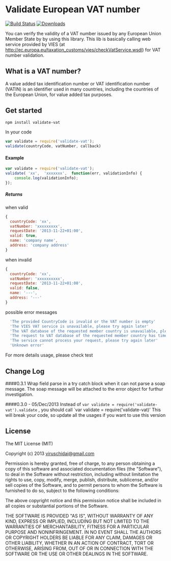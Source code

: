 # Validate European VAT number

[![Build Status](https://travis-ci.org/viruschidai/validate-vat.png?branch=master)](https://travis-ci.org/viruschidai/validate-vat)
[![Downloads](https://img.shields.io/npm/dm/validate-vat.svg)](https://www.npmjs.com/package/validate-vat)

You can verify the validity of a VAT number issued by any European Union Member State by by using this library. This lib is basically calling web service provided by VIES (at http://ec.europa.eu/taxation_customs/vies/checkVatService.wsdl) for VAT number validation. 

## What is a VAT number?
A value added tax identification number or VAT identification number (VATIN) is an identifier used in many countries, including the countries of the European Union, for value added tax purposes.

## Get started
```bash
npm install validate-vat
```
In your code
```javascript
var validate = require('validate-vat');
validate(countryCode, vatNumber, callback)
```
#### Example
```javascript
var validate = require('validate-vat');
validate( 'xx',  'xxxxxxx',  function(err, validationInfo) {
    console.log(validationInfo);
});
```

##### Returns
when valid
```javascript
{
  countryCode: 'xx',
  vatNumber: 'xxxxxxxxx',
  requestDate: '2013-11-22+01:00',
  valid: true,
  name: 'company name',
  address: 'company address'
}
```
when invalid
```javascript
{
  countryCode: 'xx',
  vatNumber: 'xxxxxxxxxx',
  requestDate: '2013-11-22+01:00',
  valid: false,
  name: '---',
  address: '---'
}
```
possible error messages
```javascript
  'The provided CountryCode is invalid or the VAT number is empty'
  'The VIES VAT service is unavailable, please try again later'
  'The VAT database of the requested member country is unavailable, please try again later'
  'The request to VAT database of the requested member country has timed out, please try again later'
  'The service cannot process your request, please try again later'
  'Unknown error'
```
For more details usage, please check test

## Change Log
####0.3.1
Wrap field parse in a try catch block when it can not parse a soap message. The soap message will be attached to the error object for furthur investigation.

####0.3.0 - 05/Dec/2013
Instead of
`var validate = require('validate-vat').validate`
, you should call
`var validate = require('validate-vat)'
This will break your code, so update all the usages if you want to use this version

## License
The MIT License (MIT)

Copyright (c) 2013 viruschidai@gmail.com

Permission is hereby granted, free of charge, to any person obtaining a copy
of this software and associated documentation files (the "Software"), to deal
in the Software without restriction, including without limitation the rights
to use, copy, modify, merge, publish, distribute, sublicense, and/or sell
copies of the Software, and to permit persons to whom the Software is
furnished to do so, subject to the following conditions:

The above copyright notice and this permission notice shall be included in
all copies or substantial portions of the Software.

THE SOFTWARE IS PROVIDED "AS IS", WITHOUT WARRANTY OF ANY KIND, EXPRESS OR
IMPLIED, INCLUDING BUT NOT LIMITED TO THE WARRANTIES OF MERCHANTABILITY,
FITNESS FOR A PARTICULAR PURPOSE AND NONINFRINGEMENT. IN NO EVENT SHALL THE
AUTHORS OR COPYRIGHT HOLDERS BE LIABLE FOR ANY CLAIM, DAMAGES OR OTHER
LIABILITY, WHETHER IN AN ACTION OF CONTRACT, TORT OR OTHERWISE, ARISING FROM,
OUT OF OR IN CONNECTION WITH THE SOFTWARE OR THE USE OR OTHER DEALINGS IN
THE SOFTWARE.
